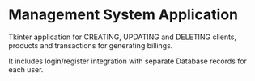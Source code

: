 # Management System Application

Tkinter application for CREATING, UPDATING and DELETING clients, products and transactions for generating billings. 

It includes login/register integration with separate Database records for each user.


